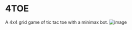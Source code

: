# 4TOE
A 4x4 grid game of tic tac toe with a minimax bot.
![image](https://user-images.githubusercontent.com/90492963/212528813-a1c98dff-688f-49a8-9f6a-6de117532509.png)


